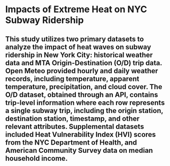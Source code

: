 # Impacts of Extreme Heat on NYC Subway Ridership
## This study utilizes two primary datasets to analyze the impact of heat waves on subway ridership in New York City: historical weather data and MTA Origin-Destination (O/D) trip data. Open Meteo provided hourly and daily weather records, including temperature, apparent temperature, precipitation, and cloud cover. The O/D dataset, obtained through an API, contains trip-level information where each row represents a single subway trip, including the origin station, destination station, timestamp, and other relevant attributes. Supplemental datasets included Heat Vulnerability Index (HVI) scores from the NYC Department of Health, and American Community Survey data on median household income.
